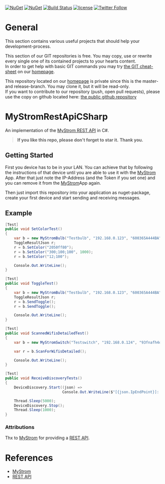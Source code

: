 [![NuGet](https://img.shields.io/nuget/v/MyStromRestApiCSharp.svg)](https://www.nuget.org/packages/MyStromRestApiCSharp/) [![NuGet](https://img.shields.io/nuget/dt/MyStromRestApiCSharp.svg)](https://www.nuget.org/packages/MyStromRestApiCSharp/) [![Build Status](https://travis-ci.org/UnterrainerInformatik/MyStromRestApiCSharp.svg?branch=master)](https://travis-ci.org/UnterrainerInformatik/MyStromRestApiCSharp)
 [![license](https://img.shields.io/github/license/unterrainerinformatik/MyStromRestApiCSharp.svg?maxAge=2592000)](http://unlicense.org)  [![Twitter Follow](https://img.shields.io/twitter/follow/throbax.svg?style=social&label=Follow&maxAge=2592000)](https://twitter.com/throbax)  

# General

This section contains various useful projects that should help your development-process.  

This section of our GIT repositories is free. You may copy, use or rewrite every single one of its contained projects to your hearts content.  
In order to get help with basic GIT commands you may try [the GIT cheat-sheet][coding] on our [homepage][homepage].  

This repository located on our  [homepage][homepage] is private since this is the master- and release-branch. You may clone it, but it will be read-only.  
If you want to contribute to our repository (push, open pull requests), please use the copy on github located here: [the public github repository][github]  

# MyStromRestApiCSharp
An implementation of the [MyStrom REST API][mystromapi] in C#.

> **If you like this repo, please don't forget to star it.**
> **Thank you.**



## Getting Started

First you device has to be in your LAN. You can achieve that by following the instructions of that device until you are able to use it with the [MyStrom][mystrom] App.
After that just note the IP-Address (and the Token if you set one) and you can remove it from the [MyStrom][mystrom]App again.

Then just import this repository into your application as nuget-package, create your first device and start sending and receiving messages.

## Example

```c#
[Test]
public void SetColorTest()
{
    var b = new MyStromBulb("Testbulb", "192.168.0.123", "600365A444BA", "93fnafh4o9f8h943rh");
    ToggleResultJson r;
    r = b.SetColor("2050ff80");
    r = b.SetColor("300;100;100", 1000);
    r = b.SetColor("12;100");

    Console.Out.WriteLine();
}
```

```c#
[Test]
public void ToggleTest()
{
    var b = new MyStromBulb("Testbulb", "192.168.0.123", "600365A444BA", "93fnafh4o9f8h943rh");
    ToggleResultJson r;
    r = b.SendToggle();
    r = b.SendToggle();

    Console.Out.WriteLine();
}
```

```c#
[Test]
public void ScannedWifisDetailedTest()
{
    var b = new MyStromSwitch("Testswitch", "192.168.0.124", "93fnafh4o9f8h943rh");

    var r = b.ScanForWifisDetailed();

    Console.Out.WriteLine();
}
```

```c#
[Test]
public void ReceiveDiscoveryTests()
{
    DeviceDiscovery.Start((json) =>
                          Console.Out.WriteLine($"[{json.IpEndPoint}]: {json.MacAddress}-{json.DeviceType}"));

    Thread.Sleep(5000);
    DeviceDiscovery.Stop();
    Thread.Sleep(1000);
}
```





### Attributions

Thx to [MyStrom][mystrom] for providing a [REST API][mystromapi].



# References

- [MyStrom][mystrom]
- [REST API][mystromapi]



[homepage]: http://www.unterrainer.info
[coding]: http://www.unterrainer.info/Home/Coding
[github]: https://github.com/UnterrainerInformatik/MyStromRestApiCSharp
[mystromapi]:  https://api.mystrom.ch/?version=latest
[mystrom]: https://mystrom.com